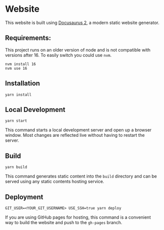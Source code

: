 # Website

This website is built using [Docusaurus 2](https://v2.docusaurus.io/), a modern static website generator.

## Requirements:
This project runs on an older version of node and is not compatible with versions after 16.
To easily switch you could use `nvm`.
```console
nvm install 16
nvm use 16
```

## Installation

```console
yarn install
```

## Local Development

```console
yarn start
```

This command starts a local development server and open up a browser window. Most changes are reflected live without having to restart the server.

## Build

```console
yarn build
```

This command generates static content into the `build` directory and can be served using any static contents hosting service.

## Deployment

```console
GIT_USER=<YOUR_GIT_USERNAME> USE_SSH=true yarn deploy
```

If you are using GitHub pages for hosting, this command is a convenient way to build the website and push to the `gh-pages` branch.
